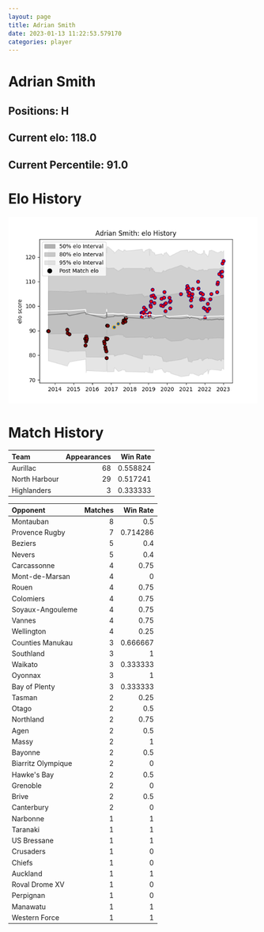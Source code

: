 ```yaml
---  
layout: page  
title: Adrian Smith  
date: 2023-01-13 11:22:53.579170  
categories: player  
---
```

# Adrian Smith

## Positions: H

## Current elo: 118.0

## Current Percentile: 91.0

# Elo History


![elo history](history_AdrianSmith.png)
# Match History


| Team          |   Appearances |   Win Rate |
|:--------------|--------------:|-----------:|
| Aurillac      |            68 |   0.558824 |
| North Harbour |            29 |   0.517241 |
| Highlanders   |             3 |   0.333333 |

| Opponent           |   Matches |   Win Rate |
|:-------------------|----------:|-----------:|
| Montauban          |         8 |   0.5      |
| Provence Rugby     |         7 |   0.714286 |
| Beziers            |         5 |   0.4      |
| Nevers             |         5 |   0.4      |
| Carcassonne        |         4 |   0.75     |
| Mont-de-Marsan     |         4 |   0        |
| Rouen              |         4 |   0.75     |
| Colomiers          |         4 |   0.75     |
| Soyaux-Angouleme   |         4 |   0.75     |
| Vannes             |         4 |   0.75     |
| Wellington         |         4 |   0.25     |
| Counties Manukau   |         3 |   0.666667 |
| Southland          |         3 |   1        |
| Waikato            |         3 |   0.333333 |
| Oyonnax            |         3 |   1        |
| Bay of Plenty      |         3 |   0.333333 |
| Tasman             |         2 |   0.25     |
| Otago              |         2 |   0.5      |
| Northland          |         2 |   0.75     |
| Agen               |         2 |   0.5      |
| Massy              |         2 |   1        |
| Bayonne            |         2 |   0.5      |
| Biarritz Olympique |         2 |   0        |
| Hawke's Bay        |         2 |   0.5      |
| Grenoble           |         2 |   0        |
| Brive              |         2 |   0.5      |
| Canterbury         |         2 |   0        |
| Narbonne           |         1 |   1        |
| Taranaki           |         1 |   1        |
| US Bressane        |         1 |   1        |
| Crusaders          |         1 |   0        |
| Chiefs             |         1 |   0        |
| Auckland           |         1 |   1        |
| Roval Drome XV     |         1 |   0        |
| Perpignan          |         1 |   0        |
| Manawatu           |         1 |   1        |
| Western Force      |         1 |   1        |